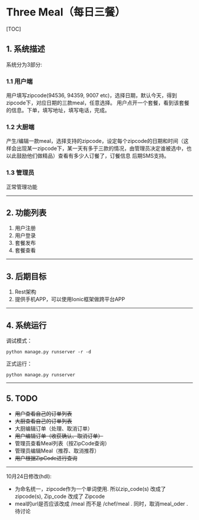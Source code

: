 # Three Meal（每日三餐）

[TOC]

## 1. 系统描述

系统分为3部分:

### 1.1 用户端

用户填写zipcode(94536, 94359, 9007 etc)，选择日期，默认今天，得到zipcode下，对应日期的三款meal，任意选择。
用户点开一个套餐，看到该套餐的信息。下单，填写地址，填写电话，完成。

### 1.2 大厨端

产生/编辑一款meal，选择支持的zipcode，设定每个zipcode的日期和时间（这样会出现某一zipcode下，某一天有多于三款的情况，由管理员决定谁被选中，也以此鼓励他们做精品）查看有多少人订餐了，订餐信息
后期SMS支持。

### 1.3 管理员

正常管理功能

---

## 2. 功能列表

1. 用户注册
2. 用户登录
3. 套餐发布
4. 套餐查看

---

## 3. 后期目标

1. Rest架构
2. 提供手机APP，可以使用Ionic框架做跨平台APP

---

## 4. 系统运行

调试模式：
```
python manage.py runserver -r -d
```

正式运行：
```
python manage.py runserver
```

---

## 5. TODO

- ~~用户查看自己的订单列表~~
- ~~大厨查看自己的订单列表~~
- 大厨编辑订单（处理、取消订单）
- ~~用户编辑订单（收获确认、取消订单）~~
- 管理员查看Meal列表（按ZipCode查询）
- 管理员编辑Meal（推荐、取消推荐）
- ~~用户根据ZipCode进行查询~~

---
10月24日修改(hdl):

- 为命名统一，zipcode作为一个单词使用. 所以zip_code(s) 改成了 zipcode(s), Zip_code 改成了 Zipcode
- meal的url是否应该改成 /meal 而不是 /chef/meal . 同时，取消meal_oder . 待讨论




